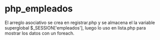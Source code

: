 # php_empleados

El arreglo asociativo se crea en registrar.php y se almacena el la variable superglobal $_SESSION['empleados'],
luego lo uso en lista.php para mostrar los datos con un foreach.
